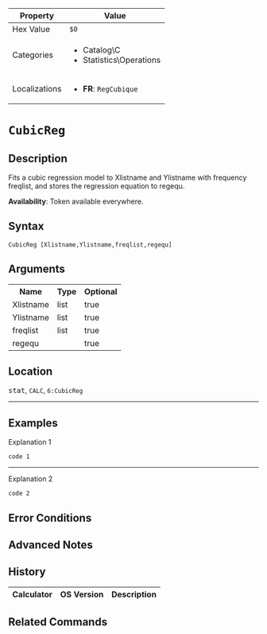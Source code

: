 | Property      | Value |
|---------------|-------|
| Hex Value     | `$0`|
| Categories    | <ul><li>Catalog\C</li><li>Statistics\Operations</li></ul> |
| Localizations | <ul><li><b>FR</b>: `RegCubique `</li></ul> |

# `CubicReg `

## Description
Fits a cubic regression model to Xlistname and Ylistname with frequency freqlist, and stores the regression equation to regequ.


<b>Availability</b>: Token available everywhere.

## Syntax
`CubicReg [Xlistname,Ylistname,freqlist,regequ]`

## Arguments
<table>
<tr><th>Name</th><th>Type</th><th>Optional</th></tr>

<tr><td>Xlistname</td><td>list</td><td>true</td></tr>

<tr><td>Ylistname</td><td>list</td><td>true</td></tr>

<tr><td>freqlist</td><td>list</td><td>true</td></tr>

<tr><td>regequ</td><td></td><td>true</td></tr>

</table>

## Location
<kbd>stat</kbd>, `CALC`, `6:CubicReg`
<hr>

## Examples

Explanation 1
```ti-basic
code 1
```
---
Explanation 2
```ti-basic
code 2
```

## Error Conditions


## Advanced Notes


## History
| Calculator | OS Version | Description |
|------------|------------|-------------|


## Related Commands

    
